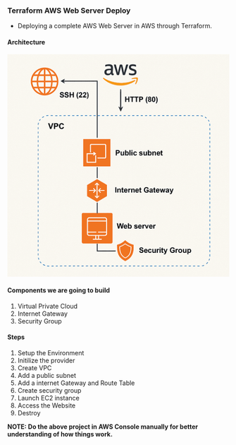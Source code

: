 ### Terraform AWS Web Server Deploy

* Deploying a complete AWS Web Server in AWS through Terraform. 

#### Architecture

![Web Server Architecture](Architecture.png)

#### Components we are going to build

1. Virtual Private Cloud
2. Internet Gateway
3. Security Group

#### Steps 
1. Setup the Environment
2. Initilize the provider
3. Create VPC
4. Add a public subnet
5. Add a internet Gateway and Route Table
6. Create security group
7. Launch EC2 instance
8. Access the Website
9. Destroy 

**NOTE: Do the above project in AWS Console manually for better understanding of how things work.** 